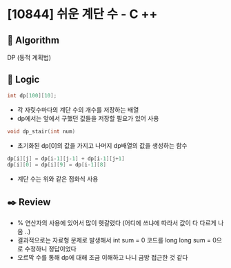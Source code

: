 # [10844] 쉬운 계단 수 - C ++

## :pushpin: **Algorithm**

DP (동적 계획법)

## :round_pushpin: **Logic**

```c++
int dp[100][10];
```

- 각 자릿수마다의 계단 수의 개수를 저장하는 배열
- dp에서는 앞에서 구했던 값들을 저장할 필요가 있어 사용

```c++
void dp_stair(int num)
```

- 초기화된 dp[0]의 값을 가지고 나머지 dp배열의 값을 생성하는 함수

```c++
dp[i][j] = dp[i-1][j-1] + dp[i-1][j+1]
dp[i][0] = dp[i][9] = dp[i-1][8]
```

- 계단 수는 위와 같은 점화식 사용

## :black_nib: **Review**

- % 연산자의 사용에 있어서 많이 헷갈렸다 (어디에 쓰냐에 따라서 값이 다 다르게 나옴 ..)
- 결과적으로는 자료형 문제로 발생해서 int sum = 0 코드를 long long sum = 0으로 수정하니 정답이었다
- 오르막 수를 통해 dp에 대해 조금 이해하고 나니 금방 접근한 것 같다
